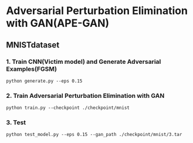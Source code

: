 # Adversarial Perturbation Elimination with GAN(APE-GAN)

## MNISTdataset

### 1. Train CNN(Victim model) and Generate Adversarial Examples(FGSM)
```
python generate.py --eps 0.15
```

### 2. Train Adversarial Perturbation Elimination with GAN
```
python train.py --checkpoint ./checkpoint/mnist
```

### 3. Test
```
python test_model.py --eps 0.15 --gan_path ./checkpoint/mnist/3.tar
```

